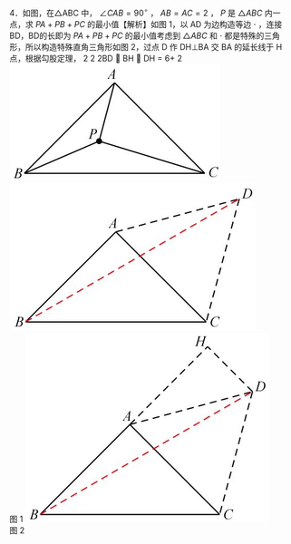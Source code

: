 4．如图，在△ABC 中， $\angle C A B { = } 9 0 ^ { \circ }$ ， $A B { = } A C { = } 2$ ， $P$ 是 $\triangle A B C$ 内一点，求 $P A + P B + P C$ 的最小值【解析】如图 1，以 AD 为边构造等边 $\cdot$ ，连接 BD，BD的长即为 $P A + P B + P C$ 的最小值考虑到 $\triangle A B C$ 和 $\cdot$ 都是特殊的三角形，所以构造特殊直角三角形如图 2，过点 D 作 DH⊥BA 交 BA 的延长线于 H 点，根据勾股定理， 2 2 2BD  BH  DH = 6+ 2
![](<../../qs_image_DB/专题2-2_费马点与加权费马点详细总结（解析版）/d1ec1072fb8c037fb9fac0511846d6bc53798fae460cc0a597778898115fde6e.jpg>)
![](<../../qs_image_DB/专题2-2_费马点与加权费马点详细总结（解析版）/59729c4279b19e491e72b733733666442d3428ca986b410cdc7e4814e0244e72.jpg>)  
图 1
![](<../../qs_image_DB/专题2-2_费马点与加权费马点详细总结（解析版）/14473e0d2811942742b24b7b76cda90f109a99bd7c57e4663eb426e15d3d1034.jpg>)  
图 2
